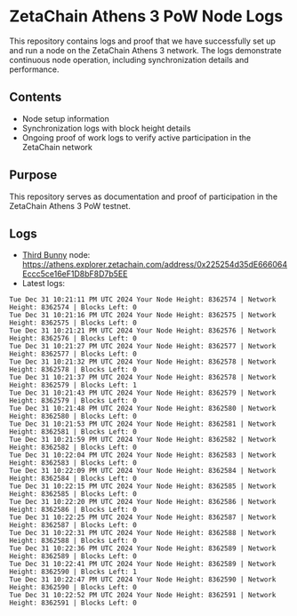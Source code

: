 # ZetaChain Athens 3 PoW Node Logs
This repository contains logs and proof that we have successfully set up and run a node on the ZetaChain Athens 3 network. The logs demonstrate continuous node operation, including synchronization details and performance.

## Contents
- Node setup information
- Synchronization logs with block height details
- Ongoing proof of work logs to verify active participation in the ZetaChain network

## Purpose
This repository serves as documentation and proof of participation in the ZetaChain Athens 3 PoW testnet.

## Logs

- [Third Bunny](https://thirdbunny.xyz/) node: https://athens.explorer.zetachain.com/address/0x225254d35dE666064Eccc5ce16eF1D8bF8D7b5EE
- Latest logs:
```
Tue Dec 31 10:21:11 PM UTC 2024 Your Node Height: 8362574 | Network Height: 8362574 | Blocks Left: 0
Tue Dec 31 10:21:16 PM UTC 2024 Your Node Height: 8362575 | Network Height: 8362575 | Blocks Left: 0
Tue Dec 31 10:21:21 PM UTC 2024 Your Node Height: 8362576 | Network Height: 8362576 | Blocks Left: 0
Tue Dec 31 10:21:27 PM UTC 2024 Your Node Height: 8362577 | Network Height: 8362577 | Blocks Left: 0
Tue Dec 31 10:21:32 PM UTC 2024 Your Node Height: 8362578 | Network Height: 8362578 | Blocks Left: 0
Tue Dec 31 10:21:37 PM UTC 2024 Your Node Height: 8362578 | Network Height: 8362579 | Blocks Left: 1
Tue Dec 31 10:21:43 PM UTC 2024 Your Node Height: 8362579 | Network Height: 8362579 | Blocks Left: 0
Tue Dec 31 10:21:48 PM UTC 2024 Your Node Height: 8362580 | Network Height: 8362580 | Blocks Left: 0
Tue Dec 31 10:21:53 PM UTC 2024 Your Node Height: 8362581 | Network Height: 8362581 | Blocks Left: 0
Tue Dec 31 10:21:59 PM UTC 2024 Your Node Height: 8362582 | Network Height: 8362582 | Blocks Left: 0
Tue Dec 31 10:22:04 PM UTC 2024 Your Node Height: 8362583 | Network Height: 8362583 | Blocks Left: 0
Tue Dec 31 10:22:09 PM UTC 2024 Your Node Height: 8362584 | Network Height: 8362584 | Blocks Left: 0
Tue Dec 31 10:22:15 PM UTC 2024 Your Node Height: 8362585 | Network Height: 8362585 | Blocks Left: 0
Tue Dec 31 10:22:20 PM UTC 2024 Your Node Height: 8362586 | Network Height: 8362586 | Blocks Left: 0
Tue Dec 31 10:22:25 PM UTC 2024 Your Node Height: 8362587 | Network Height: 8362587 | Blocks Left: 0
Tue Dec 31 10:22:31 PM UTC 2024 Your Node Height: 8362588 | Network Height: 8362588 | Blocks Left: 0
Tue Dec 31 10:22:36 PM UTC 2024 Your Node Height: 8362589 | Network Height: 8362589 | Blocks Left: 0
Tue Dec 31 10:22:41 PM UTC 2024 Your Node Height: 8362589 | Network Height: 8362590 | Blocks Left: 1
Tue Dec 31 10:22:47 PM UTC 2024 Your Node Height: 8362590 | Network Height: 8362590 | Blocks Left: 0
Tue Dec 31 10:22:52 PM UTC 2024 Your Node Height: 8362591 | Network Height: 8362591 | Blocks Left: 0
```
